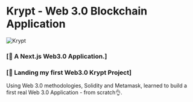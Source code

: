 # Krypt - Web 3.0 Blockchain Application
![Krypt](https://i.ibb.co/DVF4tNW/image.png)

### [🌟 A Next.js Web3.0 Application.] 
### [🚀 Landing my first Web3.0 Krypt Project] 

Using Web 3.0 methodologies, Solidity and Metamask, learned to build a first real Web 3.0 Application - from scratch👌.
